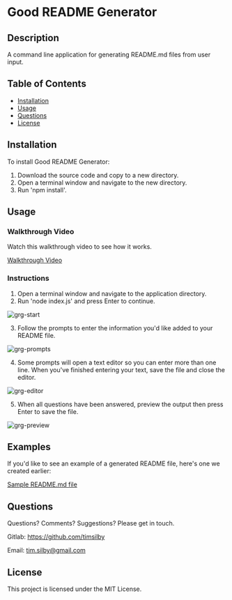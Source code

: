 # Good README Generator

## Description
A command line application for generating README.md files from user input.


## Table of Contents
* [Installation](#installation)
* [Usage](#usage)
* [Questions](#questions)
* [License](#license)


## Installation
To install Good README Generator:

1. Download the source code and copy to a new directory.
2. Open a terminal window and navigate to the new directory.
3. Run 'npm install'.


## Usage

### Walkthrough Video
Watch this walkthrough video to see how it works.

[Walkthrough Video](https://drive.google.com/file/d/1Akv3Scodba2Fy5qc2gk2ruSQEjxUb1ef/view)

### Instructions
1. Open a terminal window and navigate to the application directory.
2. Run 'node index.js' and press Enter to continue.

![grg-start](https://user-images.githubusercontent.com/69242373/96539773-39b37000-12df-11eb-8d75-7d7db362f313.png)

3. Follow the prompts to enter the information you'd like added to your README file.

![grg-prompts](https://user-images.githubusercontent.com/69242373/96539792-4a63e600-12df-11eb-85a1-08b34d9c7fe0.png)

4. Some prompts will open a text editor so you can enter more than one line. When you've finished entering your text, save the file and close the editor.

![grg-editor](https://user-images.githubusercontent.com/69242373/96539802-5485e480-12df-11eb-938c-b77a6a6649da.png)

5. When all questions have been answered, preview the output then press Enter to save the file.

![grg-preview](https://user-images.githubusercontent.com/69242373/96539818-5ea7e300-12df-11eb-8cc9-96dd265435ab.png)


## Examples
If you'd like to see an example of a generated README file, here's one we created earlier:

[Sample README.md file](./sample-readme/README.md)


## Questions
Questions? Comments? Suggestions? Please get in touch.

Gitlab: https://github.com/timsilby

Email: [tim.silby@gmail.com](mailto:tim.silby@gmail.com)


## License
This project is licensed under the MIT License.
